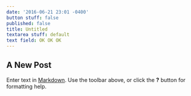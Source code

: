 ```yaml
---
date: '2016-06-21 23:01 -0400'
button stuff: false
published: false
title: Untitled
textarea stuff: default
text field: OK OK OK
---
```

## A New Post

Enter text in [Markdown](http://daringfireball.net/projects/markdown/). Use the toolbar above, or click the **?** button for formatting help.
